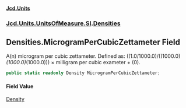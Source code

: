 #### [Jcd.Units](index.md 'index')
### [Jcd.Units.UnitsOfMeasure.SI](Jcd.Units.UnitsOfMeasure.SI.md 'Jcd.Units.UnitsOfMeasure.SI').[Densities](Densities.md 'Jcd.Units.UnitsOfMeasure.SI.Densities')

## Densities.MicrogramPerCubicZettameter Field

A(n) microgram per cubic zettameter. Defined as: ((1.0/1000.0)/((1000.0)*(1000.0)*(1000.0))) × milligram per cubic exameter + (0).

```csharp
public static readonly Density MicrogramPerCubicZettameter;
```

#### Field Value
[Density](Density.md 'Jcd.Units.UnitTypes.Density')